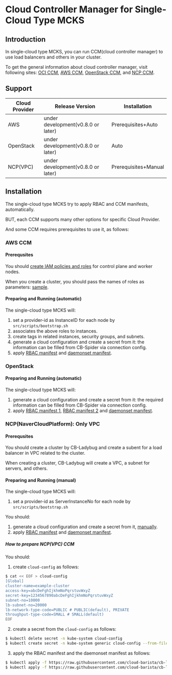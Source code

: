 # Cloud Controller Manager for Single-Cloud Type MCKS

## Introduction
In single-cloud type MCKS, you can run CCM(cloud controller manager)
to use load balancers and others in your cluster.

To get the general information about cloud controller manager, visit following sites:
[OCI CCM][1], [AWS CCM][2], [OpenStack CCM][3], and [NCP CCM][4].

## Support

| Cloud Provider | Release Version                    | Installation         |
|----------------|------------------------------------|----------------------|
| AWS            | under development(v0.8.0 or later) | Prerequisites+Auto   |
| OpenStack      | under development(v0.8.0 or later) | Auto                 |
| NCP(VPC)       | under development(v0.8.0 or later) | Prerequisites+Manual |

## Installation

The single-cloud type MCKS try to apply RBAC and CCM manifests, automatically.

BUT, each CCM supports many other options for specific Cloud Provider.

And some CCM requires prerequisites to use it, as follows:


### AWS CCM

#### Prerequsites
You should [create IAM policies and roles][5] for control plane and worker nodes.

When you create a cluster, you should pass the names of roles as parameters: [sample][6].

#### Preparing and Running (automatic)

The single-cloud type MCKS will:

1. set a provider-id as InstanceID for each node by `src/scripts/bootstrap.sh`
2. associates the above roles to instances.
3. create tags in related instances, security groups, and subnets.
4. generate a cloud configuration and create a secret from it: the information can be filled from CB-Spider via connection config.
5. apply [RBAC manifest][7] and [daemonset manifest][8].




### OpenStack

#### Preparing and Running (automatic)

The single-cloud type MCKS will:

1. generate a cloud configuration and create a secret from it: the required information can be filled from CB-Spider via connection config.
2. apply [RBAC manifest 1][9], [RBAC manifest 2][10] and [daemonset manifest][11].



### NCP(NaverCloudPlatform): Only VPC

#### Prerequsites

You should create a cluster by CB-Ladybug and create a subent for a load balancer in VPC related to the cluster.

When creating a cluster, CB-Ladybug will create a VPC, a subnet for servers, and others.


#### Preparing and Running (manual)

The single-cloud type MCKS will:

1. set a provider-id as ServerInstanceNo for each node by `src/scripts/bootstrap.sh`

You should:

1. generate a cloud configuration and create a secret from it, [manually](#how-to-prepare-ncpvpc-ccm).
2. apply [RBAC manifest][12] and [daemonset manifest][13].

##### How to prepare NCP(VPC) CCM

You should:

1. create `cloud-config` as follows:
```bash
$ cat << EOF > cloud-config
[Global]
cluster-name=example-cluster
access-key=abcDeFghIjkhmNoPqrstuvWxyZ
secret-key=1234567890abcDeFghIjkhmNoPqrstuvWxyZ
subnet-no=10000
lb-subnet-no=20000
lb-network-type-code=PUBLIC # PUBLIC(default), PRIVATE
throughput-type-code=SMALL # SMALL(default)
EOF
```

2. create a secret from the `cloud-config` as follows:
```bash
$ kubectl delete secret -n kube-system cloud-config
$ kubectl create secret -n kube-system generic cloud-config --from-file=cloud.conf=cloud-config
```

3. apply the RBAC manifest and the daemonset manifest as follows:
```bash
$ kubectl apply -f https://raw.githubusercontent.com/cloud-barista/cb-ladybug/master/src/scripts/addons/ccm/ncpvpc/clusterrole-service-account.yaml
$ kubectl apply -f https://raw.githubusercontent.com/cloud-barista/cb-ladybug/master/src/scripts/addons/ccm/ncpvpc/ncp-cloud-controller-manager-daemonset.yaml
```

[1]: https://github.com/oracle/oci-cloud-controller-manager/blob/master/README.md
[2]: https://github.com/kubernetes/cloud-provider-aws/
[3]: https://github.com/kubernetes/cloud-provider-openstack/blob/master/docs/openstack-cjloud-controller-manager/using-openstack-cloud-controller-manager.md
[4]: https://github.com/cloud-barista/cloud-provider-ncp/
[5]: https://cloud-provider-aws.sigs.k8s.io/prerequisites/
[6]: https://github.com/cloud-barista/cb-ladybug/blob/master/docs/test/cluster-create-aws.sh
[7]: https://github.com/cloud-barista/cb-ladybug/blob/master/src/scripts/addons/ccm/aws/clusterrole-service-account.yaml
[8]: https://github.com/cloud-barista/cb-ladybug/blob/master/src/scripts/addons/ccm/aws/aws-cloud-controller-manager-daemonset.yaml
[9]: https://github.com/cloud-barista/cb-ladybug/blob/master/src/scripts/addons/ccm/openstack/cloud-controller-manager-roles.yaml
[10]: https://github.com/cloud-barista/cb-ladybug/blob/master/src/scripts/addons/ccm/openstack/cloud-controller-manager-role-bindings.yaml
[11]: https://github.com/cloud-barista/cb-ladybug/blob/master/src/scripts/addons/ccm/openstack/openstack-cloud-controller-manager-ds.yaml
[12]: https://github.com/cloud-barista/cb-ladybug/blob/master/src/scripts/addons/ccm/ncpvpc/clusterrole-service-account.yaml
[13]: https://github.com/cloud-barista/cb-ladybug/blob/master/src/scripts/addons/ccm/ncpvpc/ncp-cloud-controller-manager-daemonset.yaml

